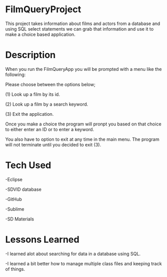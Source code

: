 # FilmQueryProject
This project takes information about films and actors from a database and using SQL select statements we can grab that information and use it to make a choice based application.

# Description
When you run the FilmQueryApp you will be prompted with a menu like the following:

Please choose between the options below;

(1) Look up a film by its id.

(2) Look up a film by a search keyword.

(3) Exit the application.

Once you make a choice the program will pronpt you based on that choice to either enter an ID or to enter a keyword. 

You also have to option to exit at any time in the main menu. The program will not terminate until you decided to exit (3).


# Tech Used
-Eclipse

-SDVID database

-GitHub

-Sublime

-SD Materials

# Lessons Learned

-I learned alot about searching for data in a database using SQL.

-I learned a bit better how to manage multiple class files and keeping track of things.

